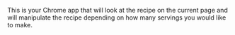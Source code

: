 This is your Chrome app that will look at the recipe on the current page and will manipulate the recipe depending on how many servings you would like to make. 
